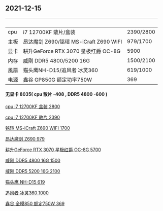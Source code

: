 ## 2021-12-15
| &nbsp;        | &nbsp;        | &nbsp;        |
| ------------- | ------------- | ------------- |
|cpu|i7 12700KF 散片/盒装| 2390/2800 |
|主板|昂达魔剑 Z690/铭瑄 MS-iCraft Z690 WIFI|979/1700|
|显卡|耕升GeForce RTX 3070 星极红爵 OC-8G|5900|
|内存|威刚 DDR5 4800/5200 16G|1500/2100|
|風扇|猫头鹰NH-D15/追风者 冰灵360|619/1000|
|电源|鑫谷 GP850G 额定功率750W|369|

#### 无显卡 8035( cpu 散片 -408 , DDR5 4800 -600 )

[cpu i7 12700KF 盒装 2800](https://item.taobao.com/item.htm?spm=a230r.1.14.220.10937e50mzrjSt&id=661741779160&ns=1&abbucket=20#detail)

[cpu i7 12700KF 散片 2390](https://item.taobao.com/item.htm?spm=a230r.1.14.32.10937e50mzrjSt&id=659361393725&ns=1&abbucket=20#detail)

[铭瑄 MS-iCraft Z690 WIFI 1700](https://item.taobao.com/item.htm?spm=a230r.1.14.18.6e86bdf1ySS50z&id=636350581645&ns=1&abbucket=20#detail)

[昂达魔剑 Z690 979](https://item.taobao.com/item.htm?spm=a230r.1.14.22.192011b3llZTqs&id=661206190106&ns=1&abbucket=20#detail)

[耕升GeForce RTX 3070 星极红爵 OC-8G 5700](https://item.taobao.com/item.htm?spm=a1z10.5-c-s.w4002-23923533301.25.59b054d7dfasDu&id=646802732782)

[威刚 DDR5 4800 16G 1500](https://detail.tmall.com/item.htm?spm=a230r.1.14.29.7c724ab2MR8k8V&id=659099322488&ns=1&abbucket=20&skuId=4941919374258)

[威刚 DDR5 5200 16G 2100](https://item.taobao.com/item.htm?spm=a230r.1.14.24.5bc83f51ZY2qcD&id=661129803020&ns=1&abbucket=20#detail)

[猫头鹰 NH-D15 619](https://item.taobao.com/item.htm?spm=a230r.1.14.45.4ce469487o6v2c&id=520817637389&ns=1&abbucket=7#detail)

[追风者 冰灵360 1000](https://item.jd.com/100017180522.html#crumb-wrap)

[鑫谷 全模850 额定750W 369](https://detail.tmall.com/item.htm?id=641189153938&skuId=4606844140374)

